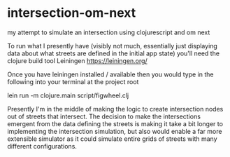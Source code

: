 # intersection-om-next
my attempt to simulate an intersection using clojurescript and om next

To run what I presently have (visibly not much, essentially just displaying data about what streets are defined in the initial app state) you'll need the clojure build tool Leiningen https://leiningen.org/

Once you have leiningen installed / available then you would type in the following into your terminal at the project root

lein run -m clojure.main script/figwheel.clj

Presently I'm in the middle of making the logic to create intersection nodes out of streets that intersect. The decision to make the intersections emergent from the data defining the streets is making it take a bit longer to implementing the intersection simulation, but also would enable a far more extensible simulator as it could simulate entire grids of streets with many different configurations.

